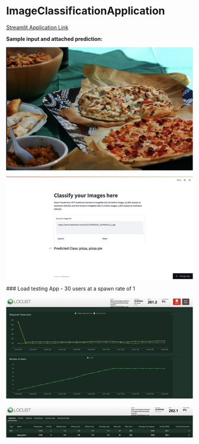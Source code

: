 # ImageClassificationApplication

[Streamlit Application Link](https://bombaybrownboy09-imageclassificationapp-training-ah8ykd.streamlitapp.com/)

**Sample input and attached prediction:**
<p align="left">
  <img src="https://github.com/BombayBrownBoy09/ImageClassificationApp/blob/main/images/Pizza.png" />
</p>

<p align="right">
  <img src="https://github.com/BombayBrownBoy09/ImageClassificationApp/blob/main/images/Result.png" />
</p>
### Load testing App - 30 users at a spawn rate of 1

<p align="center">
  <img src="https://github.com/BombayBrownBoy09/ImageClassificationApp/blob/main/images/locust1.png" />
</p>
<p align="center">
  <img src="https://github.com/BombayBrownBoy09/ImageClassificationApp/blob/main/images/locust2.png" />
</p>
